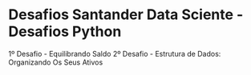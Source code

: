 # Desafios Santander Data Sciente - Desafios Python

1º Desafio - Equilibrando Saldo
2º Desafio - Estrutura de Dados: Organizando Os Seus Ativos
